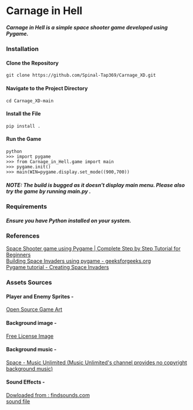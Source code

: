 # Carnage in Hell
##### Carnage in Hell is a simple space shooter game developed using Pygame.

### Installation
#### Clone the Repository
```git clone https://github.com/Spinal-Tap369/Carnage_XD.git```
#### Navigate to the Project Directory
```cd Carnage_XD-main```
#### Install the File
```pip install .```
#### Run the Game
```
python
>>> import pygame
>>> from Carnage_in_Hell.game import main
>>> pygame.init()
>>> main(WIN=pygame.display.set_mode((900,700))
```
##### ***NOTE: The build is bugged as it doesn't display main menu. Please also try the game by running main.py .***  
### Requirements
##### Ensure you have Python installed on your system.

### References 


[Space Shooter game using Pygame | Complete Step by Step Tutorial for Beginners](https://youtu.be/-FoziIlV7N0?si=hiQnxZTcOBfkHJMx)<br>
[Building Space Invaders using pygame - geeksforgeeks.org](https://www.geeksforgeeks.org/building-space-invaders-using-pygame-python/)<br>
[Pygame tutorial - Creating Space Invaders](https://youtu.be/Q-__8Xw9KTM?si=dgw5tMBnSG7vGFjq)<br>


### Assets Sources 

#### Player and Enemy Sprites - 
[Open Source Game Art](https://opengameart.org)

#### Background image - 
[Free License Image](https://www.freepik.com/free-photo/fire-cloud-space-background_893249.htm#fromView=search&page=1&position=44&uuid=e38d006c-ec24-4b4d-94e2-09dcc098301a)

#### Background music - 
[Space - Music Unlimited (Music Unlimited's channel provides no copyright background music)](https://pixabay.com/music/search/space/)

#### Sound Effects -
[Dowloaded from : findsounds.com](https://www.findsounds.com/ISAPI/search.dll?keywords=laser)<br>
[sound file](http://d-gun.com/files/sounds/LASRLIT3.WAV)
